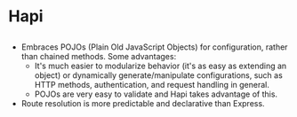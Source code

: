 # Hapi

##

- Embraces POJOs (Plain Old JavaScript Objects) for configuration, rather than chained methods. Some advantages:
  - It's much easier to modularize behavior (it's as easy as extending an object) or dynamically generate/manipulate configurations, such as HTTP methods, authentication, and request handling in general.
  - POJOs are very easy to validate and Hapi takes advantage of this.
- Route resolution is more predictable and declarative than Express.
